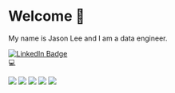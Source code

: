 # Welcome 👋

My name is Jason Lee and I am a data engineer.

<div id = "badges">
  <a href="https://www.linkedin.com/in/jasonlee05/">
    <img src="https://img.shields.io/badge/LinkedIn-blue" alt="LinkedIn Badge"/>
  </a>
</div>
💻

![](https://img.shields.io/badge/Code-Python-informational?style=flat&logo=python&logoColor=white&color=2bbc8a)
![](https://img.shields.io/badge/Code-SQL-informational?style=flat&logo=postgresql&logoColor=white&color=2bbc8a)
![](https://img.shields.io/badge/Tools-Docker-informational?style=flat&logo=docker&logoColor=white&color=2bbc8a)
![](https://img.shields.io/badge/Tools-Airflow-informational?style=flat&logo=apache-airflow&logoColor=white&color=2bbc8a)
![](https://img.shields.io/badge/Tools-Tableau-informational?style=flat&logo=tableau&logoColor=white&color=2bbc8a)
